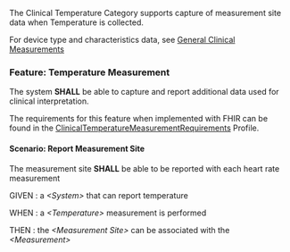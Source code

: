 The Clinical Temperature Category supports capture of measurement site data when Temperature
is collected.

For device type and characteristics data, see [General Clinical Measurements](general_clinical_measurements.html)
### <span class='glyphicon glyphicon-phone'/> <span class='glyphicon glyphicon-dashboard'/> <span class='glyphicon glyphicon-cloud'/> <a name='clinical_temperature_measurement'>Feature: Temperature Measurement</a>

The system **SHALL** be able to capture and report additional data used for clinical interpretation.


The requirements for this feature when implemented with FHIR can be found in the [ClinicalTemperatureMeasurementRequirements](StructureDefinition-ClinicalTemperatureMeasurementRequirements.html) Profile.

#### <span class='glyphicon text-success glyphicon-phone'/> <span class='glyphicon text-success glyphicon-dashboard'/> <span class='glyphicon text-success glyphicon-cloud'/> <a name='report-measurement-site'>Scenario: Report Measurement Site</a>

The measurement site **SHALL** be able to be reported with each heart rate measurement

GIVEN
: a <i>&lt;System&gt;</i> that can report temperature

WHEN
: a <i>&lt;Temperature&gt;</i> measurement is performed

THEN
: the <i>&lt;Measurement Site&gt;</i> can be associated with the <i>&lt;Measurement&gt;</i> 

